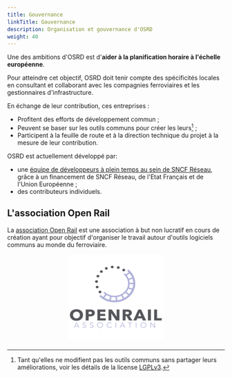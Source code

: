 ```yaml
---
title: Gouvernance
linkTitle: Gouvernance
description: Organisation et gouvernance d'OSRD
weight: 40
---
```


Une des ambitions d'OSRD est d'**aider à la planification horaire à l'échelle européenne**.

Pour atteindre cet objectif, OSRD doit tenir compte des spécificités locales en consultant et collaborant avec les compagnies ferroviaires et les gestionnaires d'infrastructure.

En échange de leur contribution, ces entreprises&nbsp;:

- Profitent des efforts de développement commun&nbsp;;
- Peuvent se baser sur les outils communs pour créer les leurs[^license]&nbsp;;
- Participent à la feuille de route et à la direction technique du projet à la mesure de leur contribution.

[^license]: Tant qu'elles ne modifient pas les outils communs sans partager leurs améliorations, voir les détails de la license [LGPLv3](https://www.gnu.org/licenses/lgpl-3.0.fr.html).

OSRD est actuellement développé par:

- une [équipe de développeurs à plein temps au sein de SNCF Réseau](../../join-us), grâce à un financement de SNCF Réseau, de l'Etat Français et de l'Union Européenne&nbsp;;
- des contributeurs individuels.

## L'association Open Rail

La [association Open Rail](https://openrailassociation.org/) est une association à but non lucratif en cours de création ayant pour objectif d'organiser le travail autour d'outils logiciels communs au monde du ferroviaire.

<a href="https://openrailassociation.org/"><img class="marginauto" src="logo-openrail-association.png" alt="Association OpenRail"></a>

<style>
.marginauto {
	margin: 10px auto 20px;
	display: block;
	width:220px; 
	height:200px;
}
.marginauto:hover {
	filter: brightness(70%);
	transition: all 0.50s;
}
</style>
